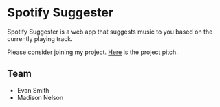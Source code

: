 # Spotify Suggester
Spotify Suggester is a web app that suggests music to you based on the currently playing track.

Please consider joining my project. [Here](https://github.com/BYUCS452S2020/spotify-suggestor/blob/master/pitch.md) is the project pitch.

## Team
* Evan Smith
* Madison Nelson
